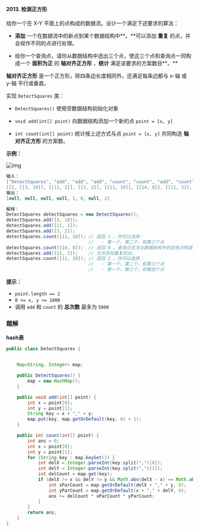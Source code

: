 #### 2013. 检测正方形

给你一个在 X-Y 平面上的点构成的数据流。设计一个满足下述要求的算法：

- **添加** 一个在数据流中的新点到某个数据结构中**。**可以添加 **重复** 的点，并会视作不同的点进行处理。

- 给你一个查询点，请你从数据结构中选出三个点，使这三个点和查询点一同构成一个 **面积为正** 的 **轴对齐正方形** ，**统计** 满足该要求的方案数目**。**

**轴对齐正方形** 是一个正方形，除四条边长度相同外，还满足每条边都与 x-轴 或 y-轴 平行或垂直。

实现 `DetectSquares` 类：

- `DetectSquares()` 使用空数据结构初始化对象

- `void add(int[] point)` 向数据结构添加一个新的点 `point = [x, y]`

- `int count(int[] point)` 统计按上述方式与点 `point = [x, y]` 共同构造 **轴对齐正方形** 的方案数。

**示例：**

![img](https://assets.leetcode.com/uploads/2021/09/01/image.png)

```java
输入：
["DetectSquares", "add", "add", "add", "count", "count", "add", "count"]
[[], [[3, 10]], [[11, 2]], [[3, 2]], [[11, 10]], [[14, 8]], [[11, 2]], [[11, 10]]]
输出：
[null, null, null, null, 1, 0, null, 2]

解释：
DetectSquares detectSquares = new DetectSquares();
detectSquares.add([3, 10]);
detectSquares.add([11, 2]);
detectSquares.add([3, 2]);
detectSquares.count([11, 10]); // 返回 1 。你可以选择：
                               //   - 第一个，第二个，和第三个点
detectSquares.count([14, 8]);  // 返回 0 。查询点无法与数据结构中的这些点构成正方形。
detectSquares.add([11, 2]);    // 允许添加重复的点。
detectSquares.count([11, 10]); // 返回 2 。你可以选择：
                               //   - 第一个，第二个，和第三个点
                               //   - 第一个，第三个，和第四个点
```

**提示：**

- `point.length == 2`
- `0 <= x, y <= 1000`
- 调用 `add` 和 `count` 的 **总次数** 最多为 `5000`

### 题解

**hash表**

```java
public class DetectSquares {


    Map<String, Integer> map;

    public DetectSquares() {
        map = new HashMap();
    }

    public void add(int[] point) {
        int x = point[0];
        int y = point[1];
        String key = x + "," + y;
        map.put(key, map.getOrDefault(key, 0) + 1);
    }

    public int count(int[] point) {
        int ans = 0;
        int x = point[0];
        int y = point[1];
        for (String key : map.keySet()) {
            int delX = Integer.parseInt(key.split(",")[0]);
            int delY = Integer.parseInt(key.split(",")[1]);
            int delCount = map.get(key);
            if (delX != x && delY != y && Math.abs(delX - x) == Math.abs(delY - y) && delCount > 0) {
                int xParCount = map.getOrDefault(delX + "," + y, 0);
                int yParCount = map.getOrDefault(x + "," + delY, 0);
                ans += delCount * xParCount * yParCount;
            }
        }
        return ans;
    }
}
```

